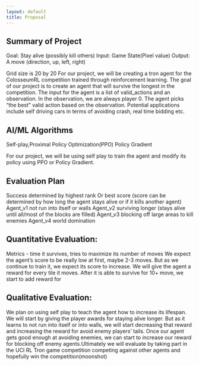 ```yaml
---
layout: default
title: Proposal
---
```

## Summary of Project
Goal: Stay alive (possibly kill others)
Input: Game State(Pixel value)
Output: A move (direction, up, left, right)

Grid size is 20 by 20
For our project, we will be creating a tron agent for the ColosseumRL competition trained through reinforcement learning. The goal of our project is to create an agent that will survive the longest in the competition. The input for the agent is a list of valid_actions and an observation. In the observation, we are always player 0. The agent picks “the best” valid action based on the observation. Potential applications include self driving cars in terms of avoiding crash, real time bidding etc.

## AI/ML Algorithms

Self-play,Proximal Policy Optimization(PPO) Policy Gradient

For our project, we will be using self play to train the agent and modify its policy using PPO or Policy Gradient.



## Evaluation Plan
Success determined by highest rank
Or best score (score can be determined by how long the agent stays alive or if it kills another agent)
Agent_v1
not run into itself or walls
Agent_v2
surviving longer (stays alive until all/most of the blocks are filled)
Agent_v3
blocking off large areas to kill enemies
Agent_v4
world domination

## Quantitative Evaluation: 
Metrics - time it survives, tries to maximize its number of moves
We expect the agent’s score to be really low at first, maybe 2-3 moves. But as we continue to train it, we expect its score to increase. We will give the agent a reward for every tile it moves. After it is able to survive for 10+ move, we start to add reward for 


## Qualitative Evaluation:
We plan on using self play to teach the agent how to increase its lifespan. We will start by giving the player awards for staying alive longer. But as it learns to not run into itself or into walls, we will start decreasing that reward and increasing the reward for avoid enemy players’ tails. Once our agent gets good enough at avoiding enemies, we can start to increase our reward for blocking off enemy agents.Ultimately we will evaluate by taking part in the UCI RL Tron game competition competing against other agents and hopefully win the competition(moonshot)